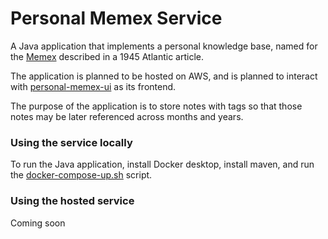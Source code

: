 # Personal Memex Service

A Java application that implements a personal knowledge base, named for the [Memex](https://en.wikipedia.org/wiki/Memex) described in a 1945 Atlantic article.

The application is planned to be hosted on AWS, and is planned to interact with [personal-memex-ui](https://github.com/matthewjohnson42/personal-memex-ui) as its frontend.

The purpose of the application is to store notes with tags so that those notes may be later referenced across months and years.

### Using the service locally
To run the Java application, install Docker desktop, install maven, and run the [docker-compose-up.sh](https://github.com/matthewjohnson42/pesonal-memex-service/scripts/docker-compose-up.sh) script.

### Using the hosted service
Coming soon
